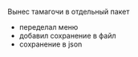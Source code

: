 Вынес тамагочи в отдельный пакет  
+ переделал меню  
+ добавил сохранение в файл
+ сохранение в json